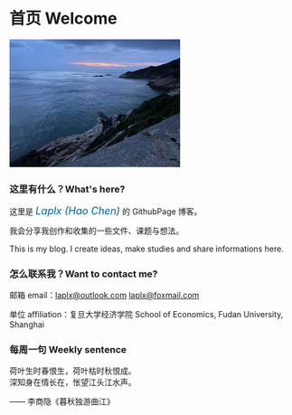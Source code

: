 # 首页 Welcome

<img alt="" src="./introg.jpg" width="60%" />

### 这里有什么？What's here?

这里是 <font size=4 color=#006699><i>Laplx (Hao Chen)</i></font> 的 GithubPage 博客。

我会分享我创作和收集的一些文件、课题与想法。

This is my blog. I create ideas, make studies and share informations here.

### 怎么联系我？Want to contact me?

邮箱 email：laplx@outlook.com  laplx@foxmail.com

单位 affiliation：复旦大学经济学院 School of Economics, Fudan University, Shanghai

### 每周一句  Weekly sentence

荷叶生时春恨生，荷叶枯时秋恨成。<br>
深知身在情长在，怅望江头江水声。

—— 李商隐《暮秋独游曲江》
